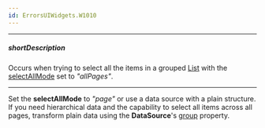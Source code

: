 ```yaml
---
id: ErrorsUIWidgets.W1010
---
```

---
##### shortDescription
Occurs when trying to select all the items in a grouped [List](/concepts/05%20UI%20Components/List/00%20Overview.md '/Documentation/Guide/UI_Components/List/Overview/') with the [selectAllMode](/api-reference/10%20UI%20Components/dxList/1%20Configuration/selectAllMode.md '/Documentation/ApiReference/UI_Components/dxList/Configuration/#selectAllMode') set to *"allPages"*.

---
Set the **selectAllMode** to *"page"* or use a data source with a plain structure. If you need hierarchical data and the capability to select all items across all pages, transform plain data using the **DataSource**'s [group](/api-reference/30%20Data%20Layer/DataSource/1%20Configuration/group.md '/Documentation/ApiReference/Data_Layer/DataSource/Configuration/#group') property.